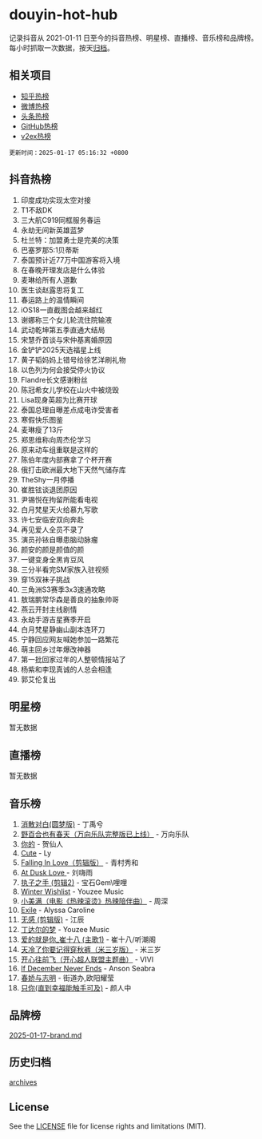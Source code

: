 # douyin-hot-hub

记录抖音从 2021-01-11 日至今的抖音热榜、明星榜、直播榜、音乐榜和品牌榜。每小时抓取一次数据，按天[归档](archives)。

## 相关项目

- [知乎热榜](https://github.com/lonnyzhang423/zhihu-hot-hub)
- [微博热榜](https://github.com/lonnyzhang423/weibo-hot-hub)
- [头条热榜](https://github.com/lonnyzhang423/toutiao-hot-hub)
- [GitHub热榜](https://github.com/lonnyzhang423/github-hot-hub)
- [v2ex热榜](https://github.com/lonnyzhang423/v2ex-hot-hub)


`更新时间：2025-01-17 05:16:32 +0800`

## 抖音热榜

1. 印度成功实现太空对接
1. T1不敌DK
1. 三大航C919同框服务春运
1. 永劫无间新英雄蓝梦
1. 杜兰特：加盟勇士是完美的决策
1. 巴塞罗那5:1贝蒂斯
1. 泰国预计近77万中国游客将入境
1. 在春晚开理发店是什么体验
1. 麦琳给所有人道歉
1. 医生谈赵露思将复工
1. 春运路上的温情瞬间
1. iOS18一直截图会越来越红
1. 谢娜称三个女儿轮流住院输液
1. 武动乾坤第五季直通大结局
1. 宋慧乔首谈与宋仲基离婚原因
1. 金铲铲2025天选福星上线
1. 黄子韬妈妈上错号给徐艺洋刷礼物
1. 以色列为何会接受停火协议
1. Flandre长文感谢粉丝
1. 陈冠希女儿学校在山火中被烧毁
1. Lisa现身英超为比赛开球
1. 泰国总理自曝差点成电诈受害者
1. 寒假快乐图鉴
1. 麦琳瘦了13斤
1. 郑思维称向周杰伦学习
1. 原来动车组重联是这样的
1. 陈伯年度内部赛拿了个杯开赛
1. 俄打击欧洲最大地下天然气储存库
1. TheShy一月停播
1. 崔胜铉谈退团原因
1. 尹锡悦在拘留所能看电视
1. 白月梵星天火给慕九写歌
1. 许七安临安双向奔赴
1. 再见爱人全员不录了
1. 演员孙铱自曝患脑动脉瘤
1. 颜安的颜是颜值的颜
1. 一键变身全黑肯豆风
1. 三分半看完SM家族入驻视频
1. 穿15双袜子挑战
1. 三角洲S3赛季3x3速通攻略
1. 敖瑞鹏常华森是善良的抽象帅哥
1. 燕云开封主线剧情
1. 永劫手游吉星赛季开启
1. 白月梵星静幽山副本连环刀
1. 宁静回应网友喊她参加一路繁花
1. 萌主回乡过年爆改神器
1. 第一批回家过年的人整顿情报站了
1. 杨紫和李现真诚的人总会相逢
1. 郭艾伦复出

## 明星榜

暂无数据

## 直播榜

暂无数据

## 音乐榜

1. [消散对白(圆梦版)](https://sf5-hl-cdn-tos.douyinstatic.com/obj/tos-cn-ve-2774/og4jB5I5IizzoZVAAAzWgBMAsMDWoArfwBOiFs) - 丁禹兮
1. [野百合也有春天（万向乐队完整版已上线）](https://sf5-hl-cdn-tos.douyinstatic.com/obj/tos-cn-ve-2774/oMnUxhRAMiAGBqDtIPBQ7ACYQZFlJCftcgeDJE) - 万向乐队
1. [你的](https://sf5-hl-cdn-tos.douyinstatic.com/obj/tos-cn-ve-2774/oYuIeKf42jB7sEV6B2upMdpYAgfrQWj0FeRegh) - 贺仙人
1. [Cute](https://sf5-hl-cdn-tos.douyinstatic.com/obj/tos-cn-ve-2774/o4IbIzHWKAAB4wsS5qMBRiiAlEBGTpQRNfFvuo) - Ly
1. [Falling In Love（剪辑版）](https://sf5-hl-cdn-tos.douyinstatic.com/obj/tos-cn-ve-2774/o8ajpA8zzgBPahbBIO8AcKGBLJezFCRd1wfP9f) - 青村秀和
1. [ At Dusk  Love ](https://sf5-hl-cdn-tos.douyinstatic.com/obj/tos-cn-ve-2774/o8CrpCf5CaYgI4ZrtQgMQAFEfuGqNnRSDQAPBc) - 刘嗨雨
1. [执子之手 (剪辑2)](https://sf5-hl-cdn-tos.douyinstatic.com/obj/tos-cn-ve-2774/oUoZLQjCc31XzqsBnBQUNgeKtYPBcgbFDwtfcu) - 宝石Gem\哩哩
1. [Winter Wishlist](https://sf5-hl-cdn-tos.douyinstatic.com/obj/tos-cn-ve-2774/oIIgUOeamCFCVAzxN6MFRLIBlLGpUqQxeeHrLE) - Youzee Music
1. [小美满（电影《热辣滚烫》热辣陪伴曲）](https://sf5-hl-cdn-tos.douyinstatic.com/obj/tos-cn-ve-2774/o0GAn2lSgfZIDUgtevCGDQYnFg4CwnrBaxbTZL) - 周深
1. [Exile](https://sf5-hl-cdn-tos.douyinstatic.com/obj/tos-cn-ve-2774/oYj4gAQTknKE3WW0Je8KGmQ7z1cA4FefwtbufD) - Alyssa Caroline
1. [无感 (剪辑版)](https://sf5-hl-cdn-tos.douyinstatic.com/obj/tos-cn-ve-2774/o0eIsUzJBDlQaQFC5OFlgbMEZC1TFYBftOBn6p) - 江辰
1. [丁达尔的梦](https://sf5-hl-cdn-tos.douyinstatic.com/obj/tos-cn-ve-2774/oMU3WirUZBVQkAC9ccG5P2IQirziZM2RTInUY) - Youzee Music
1. [爱的就是你_崔十八 (主歌1)](https://sf5-hl-cdn-tos.douyinstatic.com/obj/tos-cn-ve-2774/oI5BO5DhFZ6UTcNCnZaOCBLtZ7WIMQGfgnXf5E) - 崔十八/听潮阁
1. [天冷了你要记得穿秋裤（米三岁版）](https://sf5-hl-cdn-tos.douyinstatic.com/obj/tos-cn-ve-2774/oQlIwVIDWiZ6BQilAorS7MA0AgCkQDvcZAdm1) - 米三岁
1. [开心往前飞（开心超人联盟主题曲）](https://sf6-cdn-tos.douyinstatic.com/obj/tos-cn-ve-2774/9d8fb7c82cf1421fb93a9fe925275e0a) - VIVI
1. [If December Never Ends](https://sf3-cdn-tos.douyinstatic.com/obj/tos-cn-ve-2774/oY1IQMoTgCFIBg8RZifyqlBBt1UFgitTYmxeOS) - Anson Seabra
1. [春娇与志明](https://sf5-hl-cdn-tos.douyinstatic.com/obj/tos-cn-ve-2774/e530d8fceb7044b39707d7f9ff54add1) - 街道办,欧阳耀莹
1. [只你(直到幸福能触手可及)](https://sf5-hl-cdn-tos.douyinstatic.com/obj/tos-cn-ve-2774/o0lBkRDzFTeaVSUz3ZZSCBVtZ5DIMQGfgmEAuE) - 颜人中

## 品牌榜

[2025-01-17-brand.md](archives/2025-01-17-brand.md)

## 历史归档

[archives](archives)

## License

See the [LICENSE](LICENSE) file for license rights and limitations (MIT).
